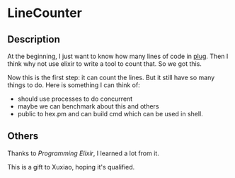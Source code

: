 # LineCounter

## Description

At the beginning, I just want to know how many lines of code in [plug](https://github.com/elixir-lang/plug). Then I think why not use elixir to write a tool to count that. So we got this.

Now this is the first step: it can count the lines. But it still have so many things to do. Here is something I can think of:

* should use processes to do concurrent
* maybe we can benchmark about this and others
* public to hex.pm and can build cmd which can be used in shell.

## Others

Thanks to *Programming Elixir*, I learned a lot from it.

This is a gift to Xuxiao, hoping it's qualified.
